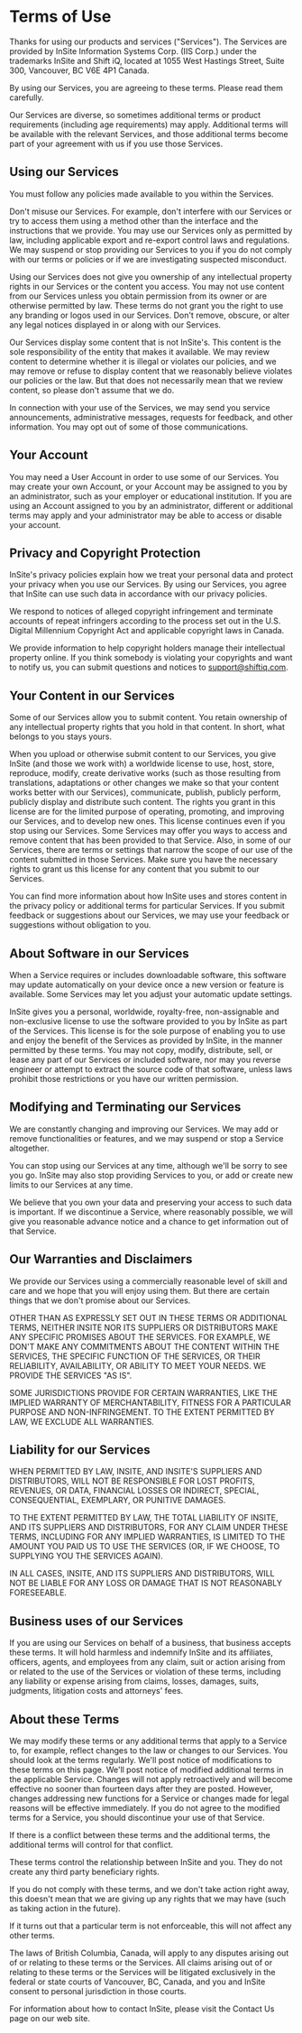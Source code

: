 # Terms of Use

Thanks for using our products and services ("Services"). The Services are provided by InSite Information Systems Corp. (IIS Corp.) under the trademarks InSite and Shift iQ, located at 1055 West Hastings Street, Suite 300, Vancouver, BC V6E 4P1 Canada.

By using our Services, you are agreeing to these terms. Please read them carefully.

Our Services are diverse, so sometimes additional terms or product requirements (including age requirements) may apply. Additional terms will be available with the relevant Services, and those additional terms become part of your agreement with us if you use those Services.

## Using our Services

You must follow any policies made available to you within the Services.

Don't misuse our Services. For example, don't interfere with our Services or try to access them using a method other than the interface and the instructions that we provide. You may use our Services only as permitted by law, including applicable export and re-export control laws and regulations. We may suspend or stop providing our Services to you if you do not comply with our terms or policies or if we are investigating suspected misconduct.

Using our Services does not give you ownership of any intellectual property rights in our Services or the content you access. You may not use content from our Services unless you obtain permission from its owner or are otherwise permitted by law. These terms do not grant you the right to use any branding or logos used in our Services. Don't remove, obscure, or alter any legal notices displayed in or along with our Services.

Our Services display some content that is not InSite's. This content is the sole responsibility of the entity that makes it available. We may review content to determine whether it is illegal or violates our policies, and we may remove or refuse to display content that we reasonably believe violates our policies or the law. But that does not necessarily mean that we review content, so please don't assume that we do.

In connection with your use of the Services, we may send you service announcements, administrative messages, requests for feedback, and other information. You may opt out of some of those communications.

## Your Account

You may need a User Account in order to use some of our Services. You may create your own Account, or your Account may be assigned to you by an administrator, such as your employer or educational institution. If you are using an Account assigned to you by an administrator, different or additional terms may apply and your administrator may be able to access or disable your account.

## Privacy and Copyright Protection

InSite's privacy policies explain how we treat your personal data and protect your privacy when you use our Services. By using our Services, you agree that InSite can use such data in accordance with our privacy policies.

We respond to notices of alleged copyright infringement and terminate accounts of repeat infringers according to the process set out in the U.S. Digital Millennium Copyright Act and applicable copyright laws in Canada.

We provide information to help copyright holders manage their intellectual property online. If you think somebody is violating your copyrights and want to notify us, you can submit questions and notices to support@shiftiq.com.

## Your Content in our Services

Some of our Services allow you to submit content. You retain ownership of any intellectual property rights that you hold in that content. In short, what belongs to you stays yours.

When you upload or otherwise submit content to our Services, you give InSite (and those we work with) a worldwide license to use, host, store, reproduce, modify, create derivative works (such as those resulting from translations, adaptations or other changes we make so that your content works better with our Services), communicate, publish, publicly perform, publicly display and distribute such content. The rights you grant in this license are for the limited purpose of operating, promoting, and improving our Services, and to develop new ones. This license continues even if you stop using our Services. Some Services may offer you ways to access and remove content that has been provided to that Service. Also, in some of our Services, there are terms or settings that narrow the scope of our use of the content submitted in those Services. Make sure you have the necessary rights to grant us this license for any content that you submit to our Services.

You can find more information about how InSite uses and stores content in the privacy policy or additional terms for particular Services. If you submit feedback or suggestions about our Services, we may use your feedback or suggestions without obligation to you.

## About Software in our Services

When a Service requires or includes downloadable software, this software may update automatically on your device once a new version or feature is available. Some Services may let you adjust your automatic update settings.

InSite gives you a personal, worldwide, royalty-free, non-assignable and non-exclusive license to use the software provided to you by InSite as part of the Services. This license is for the sole purpose of enabling you to use and enjoy the benefit of the Services as provided by InSite, in the manner permitted by these terms. You may not copy, modify, distribute, sell, or lease any part of our Services or included software, nor may you reverse engineer or attempt to extract the source code of that software, unless laws prohibit those restrictions or you have our written permission.

## Modifying and Terminating our Services

We are constantly changing and improving our Services. We may add or remove functionalities or features, and we may suspend or stop a Service altogether.

You can stop using our Services at any time, although we'll be sorry to see you go. InSite may also stop providing Services to you, or add or create new limits to our Services at any time.

We believe that you own your data and preserving your access to such data is important. If we discontinue a Service, where reasonably possible, we will give you reasonable advance notice and a chance to get information out of that Service.

## Our Warranties and Disclaimers

We provide our Services using a commercially reasonable level of skill and care and we hope that you will enjoy using them. But there are certain things that we don't promise about our Services.

OTHER THAN AS EXPRESSLY SET OUT IN THESE TERMS OR ADDITIONAL TERMS, NEITHER INSITE NOR ITS SUPPLIERS OR DISTRIBUTORS MAKE ANY SPECIFIC PROMISES ABOUT THE SERVICES. FOR EXAMPLE, WE DON'T MAKE ANY COMMITMENTS ABOUT THE CONTENT WITHIN THE SERVICES, THE SPECIFIC FUNCTION OF THE SERVICES, OR THEIR RELIABILITY, AVAILABILITY, OR ABILITY TO MEET YOUR NEEDS. WE PROVIDE THE SERVICES "AS IS".

SOME JURISDICTIONS PROVIDE FOR CERTAIN WARRANTIES, LIKE THE IMPLIED WARRANTY OF MERCHANTABILITY, FITNESS FOR A PARTICULAR PURPOSE AND NON-INFRINGEMENT. TO THE EXTENT PERMITTED BY LAW, WE EXCLUDE ALL WARRANTIES.

## Liability for our Services

WHEN PERMITTED BY LAW, INSITE, AND INSITE'S SUPPLIERS AND DISTRIBUTORS, WILL NOT BE RESPONSIBLE FOR LOST PROFITS, REVENUES, OR DATA, FINANCIAL LOSSES OR INDIRECT, SPECIAL, CONSEQUENTIAL, EXEMPLARY, OR PUNITIVE DAMAGES.

TO THE EXTENT PERMITTED BY LAW, THE TOTAL LIABILITY OF INSITE, AND ITS SUPPLIERS AND DISTRIBUTORS, FOR ANY CLAIM UNDER THESE TERMS, INCLUDING FOR ANY IMPLIED WARRANTIES, IS LIMITED TO THE AMOUNT YOU PAID US TO USE THE SERVICES (OR, IF WE CHOOSE, TO SUPPLYING YOU THE SERVICES AGAIN).

IN ALL CASES, INSITE, AND ITS SUPPLIERS AND DISTRIBUTORS, WILL NOT BE LIABLE FOR ANY LOSS OR DAMAGE THAT IS NOT REASONABLY FORESEEABLE.

## Business uses of our Services

If you are using our Services on behalf of a business, that business accepts these terms. It will hold harmless and indemnify InSite and its affiliates, officers, agents, and employees from any claim, suit or action arising from or related to the use of the Services or violation of these terms, including any liability or expense arising from claims, losses, damages, suits, judgments, litigation costs and attorneys' fees.

## About these Terms

We may modify these terms or any additional terms that apply to a Service to, for example, reflect changes to the law or changes to our Services. You should look at the terms regularly. We'll post notice of modifications to these terms on this page. We'll post notice of modified additional terms in the applicable Service. Changes will not apply retroactively and will become effective no sooner than fourteen days after they are posted. However, changes addressing new functions for a Service or changes made for legal reasons will be effective immediately. If you do not agree to the modified terms for a Service, you should discontinue your use of that Service.

If there is a conflict between these terms and the additional terms, the additional terms will control for that conflict.

These terms control the relationship between InSite and you. They do not create any third party beneficiary rights.

If you do not comply with these terms, and we don't take action right away, this doesn't mean that we are giving up any rights that we may have (such as taking action in the future).

If it turns out that a particular term is not enforceable, this will not affect any other terms.

The laws of British Columbia, Canada, will apply to any disputes arising out of or relating to these terms or the Services. All claims arising out of or relating to these terms or the Services will be litigated exclusively in the federal or state courts of Vancouver, BC, Canada, and you and InSite consent to personal jurisdiction in those courts.

For information about how to contact InSite, please visit the Contact Us page on our web site.